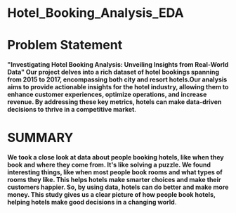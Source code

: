 # Hotel_Booking_Analysis_EDA

# Problem Statement 
**"Investigating Hotel Booking Analysis: Unveiling Insights from Real-World Data"
Our project delves into a rich dataset of hotel bookings spanning from 2015 to 2017, encompassing both city and resort hotels.Our analysis aims to provide actionable insights for the hotel industry, allowing them to enhance customer experiences, optimize operations, and increase revenue. By addressing these key metrics, hotels can make data-driven decisions to thrive in a competitive market**.

# SUMMARY
**We took a close look at data about people booking hotels, like when they book and where they come from. It's like solving a puzzle. We found interesting things, like when most people book rooms and what types of rooms they like. This helps hotels make smarter choices and make their customers happier. So, by using data, hotels can do better and make more money. This study gives us a clear picture of how people book hotels, helping hotels make good decisions in a changing world**.
